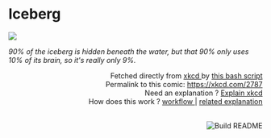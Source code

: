 # <b>Iceberg</b>

[![](https://imgs.xkcd.com/comics/iceberg.png)](https://xkcd.com/2787)

<i>90% of the iceberg is hidden beneath the water, but that 90% only uses 10% of its brain, so it&#39;s really only 9%.</i>

<div align="right">
  Fetched directly from
  <a href="https://xkcd.com">
    xkcd
  </a>
  by
  <a href="https://github.com/Vanille-N/Vanille-N/blob/master/fetch">
    this bash script
  </a>
</div>
<div align="right">
  Permalink to this comic:
  <a href="https://xkcd.com/2787">
    https://xkcd.com/2787
  </a>
</div>
<div align="right">
  Need an explanation ?
  <a href="https://www.explainxkcd.com/wiki/index.php/2787">
    Explain xkcd
  </a>
</div>
<div align="right">
  How does this work ?
  <a href="https://github.com/Vanille-N/Vanille-N/blob/master/.github/workflows/build.yml">
    workflow
  </a>
  |
  <a href="https://simonwillison.net/2020/Jul/10/self-updating-profile-readme/">
    related explanation
  </a>
</div><br>

<a href="https://github.com/Vanille-N/Vanille-N/actions"><img src="https://github.com/Vanille-N/Vanille-N/workflows/Build%20README/badge.svg" align="right" alt="Build README"></a>
